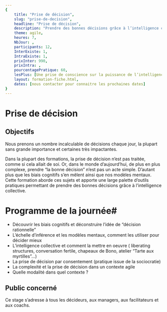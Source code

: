 ```yaml
---
{
	title: "Prise de décision", 
	slug: "prise-de-decision", 
	headline: "Prise de décision",
	description: "Prendre des bonnes décisions grâce à l’intelligence collective", 
	theme: agile,
	heures: 7,
	NbJour: ,
	participants: 12,
	InterExiste: 1,
	IntraExiste: 1,
	prixInter: 990,
	prixIntra: ,
	pourcentagePratique: 60,
	lesPlus: [Une prise de conscience sur la puissance de l’intelligence collective et des pratiques concrètes],
	layout: formation-fiche.html, 
	dates: [nous contacter pour connaitre les prochaines dates]
}
---
```


# Prise de décision #
## Objectifs ##
Nous prenons un nombre incalculable de décisions chaque jour, la plupart sans grande importance et certaines très
impactantes. 

Dans la plupart des formations, la prise de décision n’est
pas traitée, comme si cela allait de soi. Or, dans le monde d’aujourd’hui, de plus en plus complexe,
prendre “la bonne décision” n’est pas un acte simple. 
D’autant plus que les biais cognitifs s’en mêlent ainsi que nos modèles mentaux.
Cette formation aborde ces sujets et apporte une large palette d’outils pratiques permettant de prendre des bonnes
décisions grâce à l’intelligence collective.

# Programme de la journée#
* Découvrir les biais cognitifs et déconstruire l’idée de
“décision rationnelle”
* L’échelle d’inférence et les modèles mentaux,
comment les utiliser pour décider mieux
* L’intelligence collective et comment la mettre en
oeuvre ( liberating structures, conversation fertile,
chapeaux de Bono, atelier “Tarte aux myrtilles”...)
* La prise de décision par consentement (pratique
issue de la sociocratie)
* La complexité et la prise de décision dans un contexte
agile
* Quelle modalité dans quel contexte ?

## Public concerné ##
Ce stage s’adresse à tous les décideurs, aux managers, aux facilitateurs et aux coachs.
